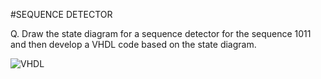 #SEQUENCE DETECTOR

Q. Draw the state diagram for a sequence detector for the sequence 1011 and then develop a VHDL code based on the state diagram. 

![VHDL](sequence_detector)
